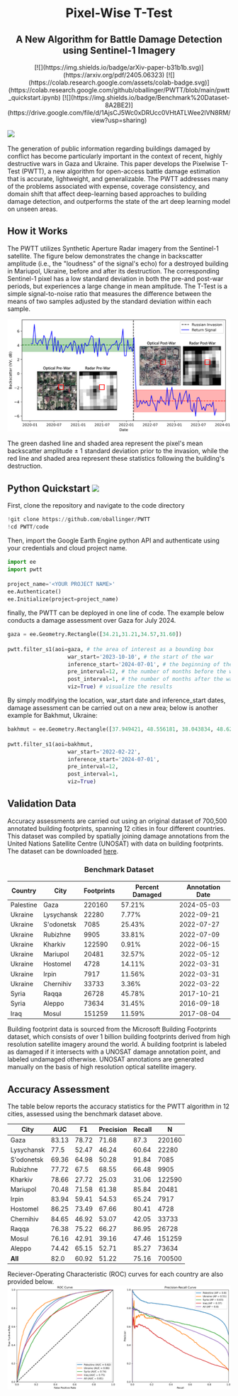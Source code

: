 <h1 align="center">Pixel-Wise T-Test</h1>
<h2 align="center">A New Algorithm for Battle Damage Detection using Sentinel-1 Imagery </h2>

<p align="center">[![](https://img.shields.io/badge/arXiv-paper-b31b1b.svg)](https://arxiv.org/pdf/2405.06323)  [![](https://colab.research.google.com/assets/colab-badge.svg)](https://colab.research.google.com/github/oballinger/PWTT/blob/main/pwtt_quickstart.ipynb)   [![](https://img.shields.io/badge/Benchmark%20Dataset-8A2BE2)](https://drive.google.com/file/d/1AjsCJ5Wc0xDRUcc0VHtATLWee2lVN8RM/view?usp=sharing)</p>

![](figs/pwtt_pre_post.png)

The generation of public information regarding buildings damaged by conflict has become particularly important in the context of recent, highly destructive wars in Gaza and Ukraine. This paper develops the Pixelwise T-Test (PWTT), a new algorithm for open-access battle damage estimation that is accurate, lightweight, and generalizable. The PWTT addresses many of the problems associated with expense, coverage consistency, and domain shift that affect deep-learning based approaches to building damage detection, and outperforms the state of the art deep learning model on unseen areas. 

## How it Works 

The PWTT utilizes Synthetic Aperture Radar imagery from the Sentinel-1 satellite. The figure below demonstrates the change in backscatter amplitude (i.e., the "loudness" of the signal's echo) for a destroyed building in Mariupol, Ukraine, before and after its destruction. The corresponding Sentinel-1 pixel has a low standard deviation in both the pre-and post-war periods, but experiences a large change in mean amplitude. The T-Test is a simple signal-to-noise ratio that measures the difference between the means of two samples adjusted by the standard deviation within each sample.

![](figs/single_building.png)

The green dashed line and shaded area represent the pixel's mean backscatter amplitude $\pm$ 1 standard deviation prior to the invasion, while the red line and shaded area represent these statistics following the building's destruction.

## Python Quickstart [![](https://colab.research.google.com/assets/colab-badge.svg)](https://colab.research.google.com/github/oballinger/PWTT/blob/main/pwtt_quickstart.ipynb)


First, clone the repository and navigate to the code directory 

```python
!git clone https://github.com/oballinger/PWTT
!cd PWTT/code
```

Then, import the Google Earth Engine python API and authenticate using your credentials and cloud project name. 

```python
import ee
import pwtt

project_name='<YOUR PROJECT NAME>'
ee.Authenticate()
ee.Initialize(project=project_name)
```

finally, the PWTT can be deployed in one line of code. The example below conducts a damage assessment over Gaza for July 2024.

```python
gaza = ee.Geometry.Rectangle([34.21,31.21,34.57,31.60])

pwtt.filter_s1(aoi=gaza, # the area of interest as a bounding box
                   war_start='2023-10-10', # the start of the war
                   inference_start='2024-07-01', # the beginning of the inference window
                   pre_interval=12, # the number of months before the war to use as a reference period 
                   post_interval=1, # the number of months after the war to use as an inference period 
                   viz=True) # visualize the results
```

By simply modifying the location, war_start date and inference_start dates, damage assessment can be carried out on a new area; below is another example for Bakhmut, Ukraine:

```python
bakhmut = ee.Geometry.Rectangle([37.949421, 48.556181, 38.043834, 48.621584])

pwtt.filter_s1(aoi=bakhmut,
                   war_start='2022-02-22',
                   inference_start='2024-07-01',
                   pre_interval=12,
                   post_interval=1,
                   viz=True)
```

## Validation Data 

Accuracy assessments are carried out using an original dataset of 700,500 annotated building footprints, spanning 12 cities in four different countries. This dataset was compiled by spatially joining damage annotations from the United Nations Satellite Centre (UNOSAT) with data on building footprints. The dataset can be downloaded [here](https://drive.google.com/file/d/1AjsCJ5Wc0xDRUcc0VHtATLWee2lVN8RM/view?usp=sharing).

<h3 align="center">Benchmark Dataset</h3>

| Country   | City        | Footprints | Percent Damaged | Annotation Date |
|-----------|-------------|-------------|-----------------|-----------------|
| Palestine | Gaza        | 220160      | 57.21%          | 2024-05-03      |
| Ukraine   | Lysychansk  | 22280       | 7.77%           | 2022-09-21      |
| Ukraine   | S'odonetsk  | 7085        | 25.43%          | 2022-07-27      |
| Ukraine   | Rubizhne    | 9905        | 33.81%          | 2022-07-09      |
| Ukraine   | Kharkiv     | 122590      | 0.91%           | 2022-06-15      |
| Ukraine   | Mariupol    | 20481       | 32.57%          | 2022-05-12      |
| Ukraine   | Hostomel    | 4728        | 14.11%          | 2022-03-31      |
| Ukraine   | Irpin       | 7917        | 11.56%          | 2022-03-31      |
| Ukraine   | Chernihiv   | 33733       | 3.36%           | 2022-03-22      |
| Syria     | Raqqa       | 26728       | 45.78%          | 2017-10-21      |
| Syria     | Aleppo      | 73634       | 31.45%          | 2016-09-18      |
| Iraq      | Mosul       | 151259      | 11.59%          | 2017-08-04      |

Building footprint data is sourced from the Microsoft Building Footprints dataset, which consists of over 1 billion building footprints derived from high resolution satellite imagery around the world. A building footprint is labeled as damaged if it intersects with a UNOSAT damage annotation point, and labeled undamaged otherwise. UNOSAT annotations are generated manually on the basis of high resolution optical satellite imagery.

## Accuracy Assessment

The table below reports the accuracy statistics for the PWTT algorithm in 12 cities, assessed using the benchmark dataset above. 

| City        | AUC   | F1    | Precision | Recall | N      |
|-------------|-------|-------|-----------|--------|--------|
| Gaza        | 83.13 | 78.72 | 71.68     | 87.3   | 220160 |
| Lysychansk  | 77.5  | 52.47 | 46.24     | 60.64  | 22280  |
| S'odonetsk  | 69.36 | 64.98 | 50.28     | 91.84  | 7085   |
| Rubizhne    | 77.72 | 67.5  | 68.55     | 66.48  | 9905   |
| Kharkiv     | 78.66 | 27.72 | 25.03     | 31.06  | 122590 |
| Mariupol    | 70.48 | 71.58 | 61.38     | 85.84  | 20481  |
| Irpin       | 83.94 | 59.41 | 54.53     | 65.24  | 7917   |
| Hostomel    | 86.25 | 73.49 | 67.66     | 80.41  | 4728   |
| Chernihiv   | 84.65 | 46.92 | 53.07     | 42.05  | 33733  |
| Raqqa       | 76.38 | 75.22 | 66.27     | 86.95  | 26728  |
| Mosul       | 76.16 | 42.91 | 39.16     | 47.46  | 151259 |
| Aleppo      | 74.42 | 65.15 | 52.71     | 85.27  | 73634  |
| **All**     | 82.0  | 60.92 | 51.22     | 75.16  | 700500 |

Reciever-Operating Characteristic (ROC) curves for each country are also provided below.
![](figs/roc.png)